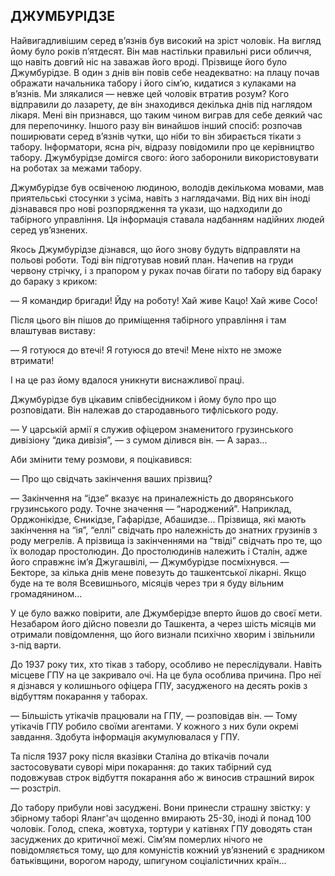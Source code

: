 ## ДЖУМБУРІДЗЕ

Найвигадливішим серед в’язнів був високий на зріст чоловік.
На вигляд йому було років п’ятдесят.
Він мав настільки правильні риси обличчя, що навіть довгий ніс на заважав його вроді.
Прізвище його було Джумбурідзе.
В один з днів він повів себе неадекватно: на плацу почав ображати начальника табору і його сім’ю, кидатися з кулаками на в’язнів.
Ми злякалися — невже цей чоловік втратив розум?
Кого відправили до лазарету, де він знаходився декілька днів під наглядом лікаря.
Мені він признався, що таким чином виграв для себе деякий час для перепочинку.
Іншого разу він винайшов інший спосіб: розпочав поширювати серед в’язнів чутки, що ніби то він збирається тікати з табору.
Інформатори, ясна річ, відразу повідомили про це керівництво табору.
Джумбурідзе домігся свого: його заборонили використовувати на роботах за межами табору.

Джумбурідзе був освіченою людиною, володів декількома мовами, мав приятельські стосунки з усіма, навіть з наглядачами.
Від них він іноді дізнавався про нові розпорядження та укази, що надходили до табірного управління.
Ця інформація ставала надбанням надійних людей серед ув’язнених.

Якось Джумбурідзе дізнався, що його знову будуть відправляти на польові роботи.
Тоді він підготував новий план.
Начепив на груди червону стрічку, і з прапором у руках почав бігати по табору від бараку до бараку з криком:

— Я командир бригади!
Йду на роботу!
Хай живе Кацо!
Хай живе Сосо!

Після цього він пішов до приміщення табірного управління і там влаштував виставу:

— Я готуюся до втечі!
Я готуюся до втечі!
Мене ніхто не зможе втримати!

І на це раз йому вдалося уникнути виснажливої праці.

Джумбурідзе був цікавим співбесідником і йому було про що розповідати.
Він належав до стародавнього тифліського роду.

— У царській армії я служив офіцером знаменитого грузинського дивізіону “дика дивізія”, — з сумом ділився він. — А зараз...

Аби змінити тему розмови, я поцікавився:

— Про що свідчать закінчення ваших прізвищ?

— Закінчення на “ідзе” вказує на приналежність до дворянського грузинського роду.
Точне значення — “народжений”. Наприклад, Орджонікідзе, Єникідзе, Гафарідзе, Абашидзе...
Прізвища, які мають закінчення на “ія”, “еллі” свідчать про належність до знатних грузинів з роду мегрелів.
А прізвища із закінченнями на “твіді” свідчать про те, що їх володар простолюдин.
До простолюдинів належить і Сталін, адже його справжнє ім’я Джугашвілі, — Джумбурідзе посміхнувся. — Бекторе, за кілька днів мене повезуть до ташкентської лікарні.
Якщо буде на те воля Всевишнього, місяців через три я буду вільним громадянином...

У це було важко повірити, але Джумберідзе вперто йшов до своєї мети.
Незабаром його дійсно повезли до Ташкента, а через шість місяців ми отримали повідомлення, що його визнали психічно хворим і звільнили з-під варти.

До 1937 року тих, хто тікав з табору, особливо не переслідували.
Навіть місцеве ГПУ на це закривало очі.
На це була особлива причина.
Про неї я дізнався у колишнього офіцера ГПУ, засудженого на десять років з відбуттям покарання у таборах.

— Більшість утікачів працювали на ГПУ, — розповідав він. — Тому утікачів ГПУ робило своїми агентами.
У кожного з них були окремі завдання.
Здобута інформація акумулювалася у ГПУ.

Та після 1937 року після вказівки Сталіна до втікачів почали застосовувати суворі міри покарання: до таких табірний суд подовжував строк відбуття покарання або ж виносив страшний вирок — розстріл.

До табору прибули нові засуджені.
Вони принесли страшну звістку: у збірному таборі Яланг'ач щоденно вмирають 25-30, іноді й понад 100 чоловік.
Голод, спека, жовтуха, тортури у катівнях ГПУ доводять стан засуджених до критичної межі.
Сім’ям померлих нічого не повідомляється тому, що для комуністів кожний ув’язнений є зрадником батьківщини, ворогом народу, шпигуном соціалістичних країн...
